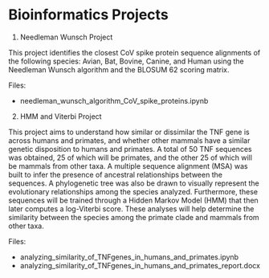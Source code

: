 # Bioinformatics Projects

1. Needleman Wunsch Project

This project identifies the closest CoV spike protein sequence alignments of the following species: Avian, Bat, Bovine, Canine, and Human using the Needleman Wunsch algorithm and the BLOSUM 62 scoring matrix.

Files:
- needleman_wunsch_algorithm_CoV_spike_proteins.ipynb


2. HMM and Viterbi Project

This project aims to understand how similar or dissimilar the TNF gene is across humans and primates, and whether other mammals have a similar genetic disposition to humans and primates. A total of 50 TNF sequences was obtained, 25 of which will be primates, and the other 25 of which will be mammals from other taxa. A multiple sequence alignment (MSA) was built to infer the presence of ancestral relationships between the sequences. A phylogenetic tree was also be drawn to visually represent the evolutionary relationships among the species analyzed. Furthermore, these sequences will be trained through a Hidden Markov Model (HMM) that then later computes a log-Viterbi score. These analyses will help determine the similarity between the species among the primate clade and mammals from other taxa.

Files:
- analyzing_similarity_of_TNFgenes_in_humans_and_primates.ipynb
- analyzing_similarity_of_TNFgenes_in_humans_and_primates_report.docx


